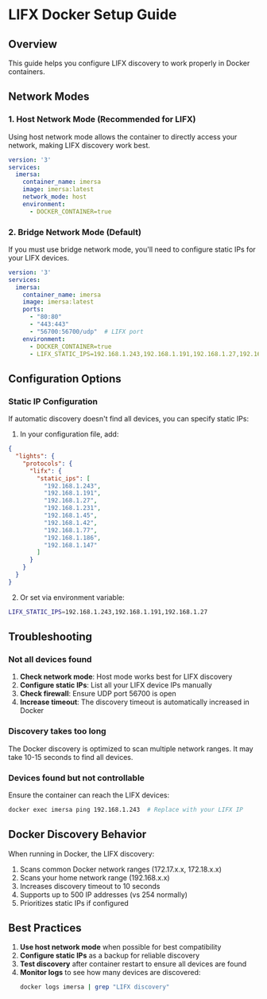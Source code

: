 # LIFX Docker Setup Guide

## Overview
This guide helps you configure LIFX discovery to work properly in Docker containers.

## Network Modes

### 1. Host Network Mode (Recommended for LIFX)
Using host network mode allows the container to directly access your network, making LIFX discovery work best.

```yaml
version: '3'
services:
  imersa:
    container_name: imersa
    image: imersa:latest
    network_mode: host
    environment:
      - DOCKER_CONTAINER=true
```

### 2. Bridge Network Mode (Default)
If you must use bridge network mode, you'll need to configure static IPs for your LIFX devices.

```yaml
version: '3'
services:
  imersa:
    container_name: imersa
    image: imersa:latest
    ports:
      - "80:80"
      - "443:443"
      - "56700:56700/udp"  # LIFX port
    environment:
      - DOCKER_CONTAINER=true
      - LIFX_STATIC_IPS=192.168.1.243,192.168.1.191,192.168.1.27,192.168.1.231,192.168.1.45,192.168.1.42,192.168.1.77,192.168.1.186,192.168.1.147
```

## Configuration Options

### Static IP Configuration
If automatic discovery doesn't find all devices, you can specify static IPs:

1. In your configuration file, add:
```json
{
  "lights": {
    "protocols": {
      "lifx": {
        "static_ips": [
          "192.168.1.243",
          "192.168.1.191",
          "192.168.1.27",
          "192.168.1.231",
          "192.168.1.45",
          "192.168.1.42",
          "192.168.1.77",
          "192.168.1.186",
          "192.168.1.147"
        ]
      }
    }
  }
}
```

2. Or set via environment variable:
```bash
LIFX_STATIC_IPS=192.168.1.243,192.168.1.191,192.168.1.27
```

## Troubleshooting

### Not all devices found
1. **Check network mode**: Host mode works best for LIFX discovery
2. **Configure static IPs**: List all your LIFX device IPs manually
3. **Check firewall**: Ensure UDP port 56700 is open
4. **Increase timeout**: The discovery timeout is automatically increased in Docker

### Discovery takes too long
The Docker discovery is optimized to scan multiple network ranges. It may take 10-15 seconds to find all devices.

### Devices found but not controllable
Ensure the container can reach the LIFX devices:
```bash
docker exec imersa ping 192.168.1.243  # Replace with your LIFX IP
```

## Docker Discovery Behavior

When running in Docker, the LIFX discovery:
1. Scans common Docker network ranges (172.17.x.x, 172.18.x.x)
2. Scans your home network range (192.168.x.x)
3. Increases discovery timeout to 10 seconds
4. Supports up to 500 IP addresses (vs 254 normally)
5. Prioritizes static IPs if configured

## Best Practices

1. **Use host network mode** when possible for best compatibility
2. **Configure static IPs** as a backup for reliable discovery
3. **Test discovery** after container restart to ensure all devices are found
4. **Monitor logs** to see how many devices are discovered:
   ```bash
   docker logs imersa | grep "LIFX discovery"
   ```